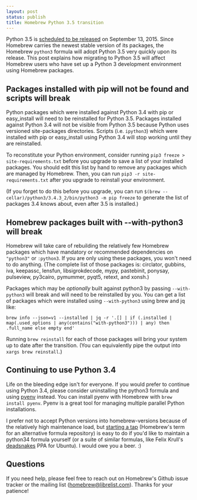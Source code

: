 ```yaml
---
layout: post
status: publish
title: Homebrew Python 3.5 transition
---
```


Python 3.5 is [scheduled to be released](https://www.python.org/dev/peps/pep-0478/) on September 13, 2015. Since Homebrew carries the newest stable version of its packages, the Homebrew `python3` formula will adopt Python 3.5 very quickly upon its release. This post explains how migrating to Python 3.5 will affect Homebrew users who have set up a Python 3 development environment using Homebrew packages.

## Packages installed with pip will not be found and scripts will break

Python packages which were installed against Python 3.4 with pip or easy\_install will need to be reinstalled for Python 3.5. Packages installed against Python 3.4 will not be visible from Python 3.5 because Python uses versioned site-packages directories. Scripts (i.e. `ipython3`) which were installed with pip or easy\_install using Python 3.4 will stop working until they are reinstalled.

To reconstitute your Python environment, consider running `pip3 freeze > site-requirements.txt` before you upgrade to save a list of your installed packages. You should edit this list by hand to remove any packages which are managed by Homebrew. Then, you can run `pip3 -r site-requirements.txt` after you upgrade to reinstall your environment.

(If you forget to do this before you upgrade, you can run `$(brew --cellar)/python3/3.4.3_2/bin/python3 -m pip freeze` to generate the list of packages 3.4 knows about, even after 3.5 is installed.)

## Homebrew packages built with --with-python3 will break

Homebrew will take care of rebuilding the relatively few Homebrew packages which have mandatory or recommended dependencies on `"python3"` or `:python3`. If you are only using these packages, you won't need to do anything. (The complete list of those packages is: circlator, gubbins, iva, keepassc, lensfun, libsigrokdecode, mypy, pastebinit, ponysay, pulseview, py3cairo, pymummer, pyqt5, retext, and xonsh.)

Packages which may be *optionally* built against python3 by passing `--with-python3` will break and will need to be reinstalled by you. You can get a list of packages which were installed using `--with-python3` using brew and jq like:

`brew info --json=v1 --installed | jq -r '.[] | if (.installed | map(.used_options | any(contains("with-python3"))) | any) then .full_name else empty end'`

Running `brew reinstall` for each of those packages will bring your system up to date after the transition. (You can equivalently pipe the output into `xargs brew reinstall`.)

## Continuing to use Python 3.4

Life on the bleeding edge isn't for everyone. If you would prefer to continue using Python 3.4, please consider uninstalling the python3 formula and using [pyenv](https://github.com/yyuu/pyenv) instead. You can install pyenv with Homebrew with `brew install pyenv`. Pyenv is a great tool for managing multiple parallel Python installations.

I prefer not to accept Python versions into homebrew-versions because of the relatively high maintenance load, but [starting a tap](https://github.com/Homebrew/homebrew/blob/master/share/doc/homebrew/How-to-Create-and-Maintain-a-Tap.md) (Homebrew's term for an alternative formula repository) is easy to do if you'd like to maintain a python34 formula yourself (or a suite of similar formulas, like Felix Krull's [deadsnakes](https://launchpad.net/~fkrull/+archive/ubuntu/deadsnakes) PPA for Ubuntu). I would owe you a beer. :)

## Questions

If you need help, please feel free to reach out on Homebrew's Github issue tracker or the mailing list (homebrew@librelist.com). Thanks for your patience!
